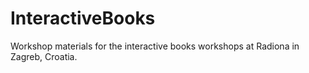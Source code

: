 # InteractiveBooks
Workshop materials for the interactive books workshops at Radiona in Zagreb, Croatia.
